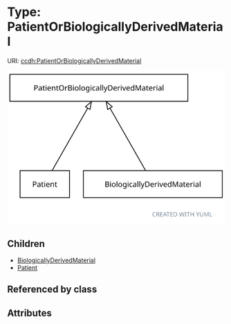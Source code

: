
# Type: PatientOrBiologicallyDerivedMaterial




URI: [ccdh:PatientOrBiologicallyDerivedMaterial](https://ccdh.org/PatientOrBiologicallyDerivedMaterial)


![img](images/PatientOrBiologicallyDerivedMaterial.svg)

## Children

 * [BiologicallyDerivedMaterial](BiologicallyDerivedMaterial.md)
 * [Patient](Patient.md)

## Referenced by class


## Attributes

